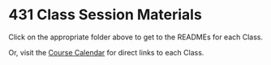 # 431 Class Session Materials

Click on the appropriate folder above to get to the READMEs for each Class.

Or, visit the [Course Calendar](https://thomaselove.github.io/431/calendar.html) for direct links to each Class.
